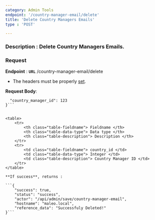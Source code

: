 ```yaml
---
category: Admin Tools
endpoint: '/country-manager-email/delete'
title: 'Delete Country Managers Emails'
type : 'POST'

---
```

### **Description** : Delete Country Managers Emails.
### Request

**Endpoint** : **`URL`** /country-manager-email/delete

* The headers must be properly [set](#/Info-setting-headers-token).

**Request Body**: 

```{
  "country_manager_id": 123
}```


<table>
	<tr>
		<th class="table-fieldname"> Fieldname </th>
		<th class="table-data-type"> Data type </th>
		<th class="table-description"> Description </th>
	</tr>
	<tr>
		<td class="table-fieldname"> country_id </td>
		<td class="table-data-type"> Integer </td>
		<td class="table-description"> Country Manager ID </td>
	</tr>
</table>

**If success**, returns : 

```{
    "success": true,
    "status": "success",
    "actor": "/api/admin/save/country-manager-email",
    "hostname": "maleo.local",
    "reference_data": "Successfuly Deleted!"
}```